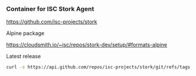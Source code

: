 ### Container for ISC Stork Agent

https://github.com/isc-projects/stork

Alpine package

https://cloudsmith.io/~isc/repos/stork-dev/setup/#formats-alpine

Latest release

```bash
curl -s https://api.github.com/repos/isc-projects/stork/git/refs/tags | jq -r 'last(.[] | select(.ref | startswith("refs/tags/v"))).ref' | sed 's/refs\/tags\/v//'
```